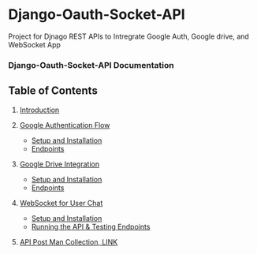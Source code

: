 # Django-Oauth-Socket-API
Project for Djnago REST APIs to Intregrate Google Auth, Google drive, and WebSocket App

### Django-Oauth-Socket-API Documentation

## Table of Contents
1. [Introduction](OAuthWebSocket/APIDocs/Introduction/overview.md)

2. [Google Authentication Flow](OAuthWebSocket/OAuthWebSocketAPI/)
    - [Setup and Installation](OAuthWebSocket/APIDocs/GoogleAuthFlow/setup.md)
    - [Endpoints](OAuthWebSocket/APIDocs/GoogleAuthFlow/API_endpoints.md)

3. [Google Drive Integration](OAuthWebSocket/OAuthWebSocketAPI/)
    - [Setup and Installation](OAuthWebSocket/APIDocs/GoogleDriveIntregration/setup.md)
    - [Endpoints](OAuthWebSocket/APIDocs/GoogleDriveIntregration/API_endpoints.md)

4. [WebSocket for User Chat](OAuthWebSocket/WebSocketApp/)
    - [Setup and Installation](OAuthWebSocket/APIDocs/WebSocketApp/setup.md)
    - [Running the API & Testing Endpoints ](OAuthWebSocket/APIDocs/WebSocketApp/API_endpoints.md)

5. [API Post Man Collection, LINK](/OAuthWebSocket/90North.postman_collection.json)
   <!--- - [Collection Link On Postman]( https://app.getpostman.com/join-team?invite_code=d7cd4f3d3af5d2e7e2cd6c9c0993e9ab4bb3d3e50a7c6290bce2455731c79d21) --->
